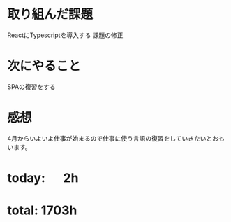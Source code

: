 # 取り組んだ課題
ReactにTypescriptを導入する 課題の修正

# 次にやること
SPAの復習をする

# 感想
4月からいよいよ仕事が始まるので仕事に使う言語の復習をしていきたいとおもいます。

# today: 　 2h
# total: 1703h
